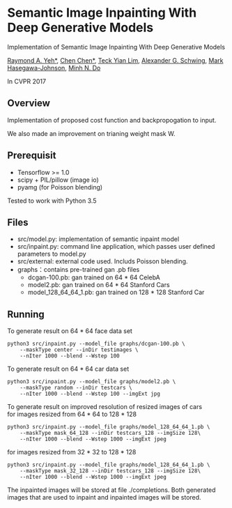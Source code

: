Semantic Image Inpainting With Deep Generative Models
=====================================================
Implementation of Semantic Image Inpainting With Deep Generative Models

[Raymond A. Yeh*](http://www.isle.illinois.edu/~yeh17/),
[Chen Chen*](http://cchen156.web.engr.illinois.edu/),
[Teck Yian Lim](http://tlim11.web.engr.illinois.edu/),
[Alexander G. Schwing](http://www.alexander-schwing.de/),
[Mark Hasegawa-Johnson](http://www.ifp.illinois.edu/~hasegawa/),
[Minh N. Do](http://minhdo.ece.illinois.edu/)

In CVPR 2017


Overview
--------
Implementation of proposed cost function and backpropogation to input. 

We also made an improvement on trianing weight mask W.

Prerequisit
------------
 - Tensorflow >= 1.0
 - scipy + PIL/pillow (image io)
 - pyamg (for Poisson blending)

Tested to work with Python 3.5


Files
-----
 - src/model.py: implementation of semantic inpaint model
 - src/inpaint.py: command line application, which passes user defined parameters to model.py
 - src/external: external code used. Includs Poisson blending.
 - graphs：contains pre-trained gan .pb files
     - dcgan-100.pb: gan trained on 64 * 64 CelebA
     - model2.pb: gan trained on 64 * 64 Stanford Cars
     - model_128_64_64_1.pb: gan trained on 128 * 128 Stanford Car

Running
-------
To generate result on 64 * 64 face data set
```
python3 src/inpaint.py --model_file graphs/dcgan-100.pb \
    --maskType center --inDir testimages \
    --nIter 1000 --blend --Wstep 100
```

To generate result on 64 * 64 car data set
```
python3 src/inpaint.py --model_file graphs/model2.pb \
    --maskType random --inDir testcars \
    --nIter 1000 --blend --Wstep 100 --imgExt jpg
```

To generate result on improved resolution of resized images of cars \
for images resized from 64 * 64 to 128 * 128
```
python3 src/inpaint.py --model_file graphs/model_128_64_64_1.pb \
    --maskType mask_64_128 --inDir testcars_128 --imgSize 128\
    --nIter 1000 --blend --Wstep 1000 --imgExt jpeg
```

for images resized from 32 * 32 to 128 * 128
```
python3 src/inpaint.py --model_file graphs/model_128_64_64_1.pb \
    --maskType mask_32_128 --inDir testcars_128 --imgSize 128\
    --nIter 1000 --blend --Wstep 1000 --imgExt jpeg
```
The inpainted images will be stored at file ./completions. Both generated images that are used to inpaint and inpainted images will be stored.
